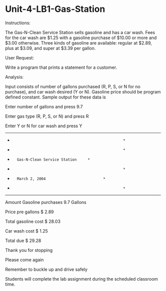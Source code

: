 # Unit-4-LB1-Gas-Station
Instructions:

The Gas-N-Clean Service Station sells gasoline and has a car wash.  Fees for the car wash are $1.25 with a gasoline purchase of $10.00 or more and $3.00 otherwise.  Three kinds of gasoline are available: regular at $2.89, plus at $3.09, and super at $3.39 per gallon.


User Request:

Write a program that prints a statement for a customer.


Analysis:

Input consists of number of gallons purchased (R, P, S, or N for no purchase), and car wash desired (Y or N).  Gasoline price should be program defined constant.  Sample output for these data is


Enter number of gallons and press <Enter> 9.7

Enter gas type (R, P, S, or N) and press <Enter> R

Enter Y or N for car wash and press <Enter> Y


**************************************

*                                                       *

*                                                       *

*       Gas-N-Clean Service Station     *

*                                                       *

*       March 2, 2004                          *

*                                                       *

**************************************

Amount Gasoline purchases                       9.7 Gallons

Price pre gallons                             $          2.89

Total gasoline cost                          $          28.03

Car wash cost                                  $          1.25

Total due                                         $          29.28


Thank you for stopping

Please come again

Remember to buckle up and drive safely


Students will complete the lab assignment during the scheduled classroom time.

